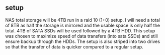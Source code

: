 ## setup

NAS total storage will be 4TB run in a raid 10 (1+0) setup. I will need a total of 8TB as half the storage is mirrored and the usable space is only half the total.
4TB of SATA SSDs will be used followed by a 4TB HDD. This setup was chosen to maximize speed of data transfers (into sata SSDs) and still ensure backup through the HDDs. The setup is also striped into two drives so that the transfer of data is quicker compared to a regular setup. 



